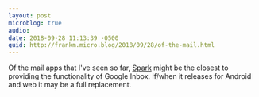 ```yaml
---
layout: post
microblog: true
audio: 
date: 2018-09-28 11:13:39 -0500
guid: http://frankm.micro.blog/2018/09/28/of-the-mail.html
---
```

Of the mail apps that I've seen so far, [Spark](https://sparkmailapp.com/) might be the closest to providing the functionality of Google Inbox. If/when it releases for Android and web it may be a full replacement.
